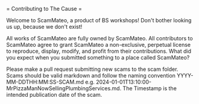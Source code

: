 = Contributing to The Cause =

Welcome to ScamMateo, a product of BS workshops! Don't bother looking us up, because we don't exist!

All works of ScamMateo are fully owned by ScamMateo. All contributors to ScamMateo agree to grant ScamMateo a non-exclusive,
perpetual license to reproduce, display, modify, and profit from their contributions. What did you expect when you submitted
something to a place called ScamMateo?

Please make a pull request submitting new scams to the scam folder. Scams should be valid markdown and follow the naming
convention YYYY-MM-DDTHH:MM:SS-SCAM.md e.g. 2024-01-01T13:10:00-MrPizzaManNowSellingPlumbingServices.md. The Timestamp
is the intended publication date of the scam.
